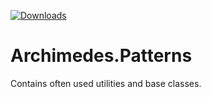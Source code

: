 [![Downloads](https://img.shields.io/badge/download-nuget-blue.svg)](https://www.nuget.org/packages/archimedes.patterns)


# Archimedes.Patterns
Contains often used utilities and base classes.
